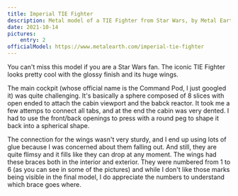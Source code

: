 ```yaml
---
title: Imperial TIE Fighter
description: Metal model of a TIE Fighter from Star Wars, by Metal Earth
date: 2021-10-14
pictures:
    entry: 2
officialModel: https://www.metalearth.com/imperial-tie-fighter
---
```


You can't miss this model if you are a Star Wars fan. The iconic TIE Fighter looks pretty cool with the glossy finish
and its huge wings.

The main cockpit (whose official name is the Command Pod, I just googled it) was quite challenging. It's basically a
sphere composed of 8 slices with open ended to attach the cabin viewport and the babck reactor. It took me a few attemps
to connect all tabs, and at the end the cabin was very dented. I had to use the front/back openings to press with a
round peg to shape it back into a spherical shape.

The connection for the wings wasn't very sturdy, and I end up using lots of glue because I was concerned about them
falling out. And still, they are quite flimsy and it fills like they can drop at any moment. The wings had these braces
both in the interior and exterior. They were numbered from 1 to 6 (as you can see in some of the pictures) and while I
don't like those marks being visible in the final model, I do appreciate the numbers to understand which brace goes
where.
